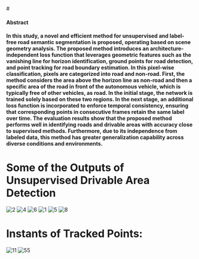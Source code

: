 #<h4>Abstract<h4>

In this study, a novel and efficient method for unsupervised and label-free road semantic segmentation is proposed, operating based on scene geometry analysis. The proposed method introduces an architecture-independent loss function that leverages geometric features such as the vanishing line for horizon identification, ground points for road detection, and point tracking for road boundary estimation. In this pixel-wise classification, pixels are categorized into road and non-road. First, the method considers the area above the horizon line as non-road and then a specific area of the road in front of the autonomous vehicle, which is typically free of other vehicles, as road. In the initial stage, the network is trained solely based on these two regions. In the next stage, an additional loss function is incorporated to enforce temporal consistency, ensuring that corresponding points in consecutive frames retain the same label over time. The evaluation results show that the proposed method performs well in identifying roads and drivable areas with accuracy close to supervised methods. Furthermore, due to its independence from labeled data, this method has greater generalization capability across diverse conditions and environments.  
  
  
# Some of the Outputs of Unsupervised Drivable Area Detection

![2](https://github.com/user-attachments/assets/fe721571-4828-4d3e-b908-362fdabcffd3)
![4](https://github.com/user-attachments/assets/d23f9d7f-1787-4f8f-8bdb-0a81c41f550d)
![6](https://github.com/user-attachments/assets/bd1a6244-7395-4e97-a27e-9f29d4223992)
![1](https://github.com/user-attachments/assets/82ade30f-23c9-4cf3-b91e-0f6b46fd0c58)
![5](https://github.com/user-attachments/assets/b9f93650-b7e4-4942-ba0e-e26302b2b6c0)
![8](https://github.com/user-attachments/assets/8e7b472d-5607-4bd4-a5f3-cb615042f2c2)  


# Instants of Tracked Points:
![11](https://github.com/user-attachments/assets/8b6ccc16-9686-4052-ac3e-a8af34553e32)
![55](https://github.com/user-attachments/assets/d8fda540-d6ae-4860-b784-c2d19cca9a3a)
